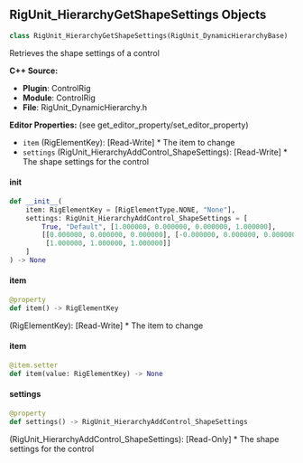 ## RigUnit_HierarchyGetShapeSettings Objects

```python
class RigUnit_HierarchyGetShapeSettings(RigUnit_DynamicHierarchyBase)
```

Retrieves the shape settings of a control

**C++ Source:**

- **Plugin**: ControlRig
- **Module**: ControlRig
- **File**: RigUnit_DynamicHierarchy.h

**Editor Properties:** (see get_editor_property/set_editor_property)

- ``item`` (RigElementKey):  [Read-Write] * The item to change
- ``settings`` (RigUnit_HierarchyAddControl_ShapeSettings):  [Read-Write] * The shape settings for the control

<a id="unreal.RigUnit_HierarchyGetShapeSettings.__init__"></a>

#### __init__

```python
def __init__(
    item: RigElementKey = [RigElementType.NONE, "None"],
    settings: RigUnit_HierarchyAddControl_ShapeSettings = [
        True, "Default", [1.000000, 0.000000, 0.000000, 1.000000],
        [[0.000000, 0.000000, 0.000000], [-0.000000, 0.000000, 0.000000],
         [1.000000, 1.000000, 1.000000]]
    ]
) -> None
```

<a id="unreal.RigUnit_HierarchyGetShapeSettings.item"></a>

#### item

```python
@property
def item() -> RigElementKey
```

(RigElementKey):  [Read-Write] * The item to change

<a id="unreal.RigUnit_HierarchyGetShapeSettings.item"></a>

#### item

```python
@item.setter
def item(value: RigElementKey) -> None
```

<a id="unreal.RigUnit_HierarchyGetShapeSettings.settings"></a>

#### settings

```python
@property
def settings() -> RigUnit_HierarchyAddControl_ShapeSettings
```

(RigUnit_HierarchyAddControl_ShapeSettings):  [Read-Only] * The shape settings for the control

<a id="unreal.RigUnit_HierarchySetShapeSettings"></a>